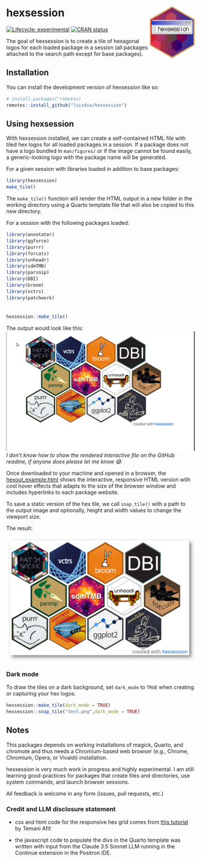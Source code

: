 
<!-- README.md is generated from README.Rmd. Please edit that file -->

# hexsession <img src="man/figures/logo.png" align="right" height="138" alt="" />

<!-- badges: start -->

[![Lifecycle:
experimental](https://img.shields.io/badge/lifecycle-experimental-orange.svg)](https://lifecycle.r-lib.org/articles/stages.html#experimental)
[![CRAN
status](https://www.r-pkg.org/badges/version/hexsession)](https://CRAN.R-project.org/package=hexsession)
<!-- badges: end -->

The goal of hexsession is to create a tile of hexagonal logos for each
loaded package in a session (all packages attached to the search path
except for base packages).

## Installation

You can install the development version of hexsession like so:

``` r
# install.packages("remotes)
remotes::install_github("luisdva/hexsession")
```

## Using hexsession

With hexsession installed, we can create a self-contained HTML file with
tiled hex logos for all loaded packages in a session. If a package does
not have a logo bundled in `man/figures/` or if the image cannot be
found easily, a generic-looking logo with the package name will be
generated.

For a given session with libraries loaded in addition to base packages:

``` r
library(hexsession)
make_tile()
```

The `make_tile()` function will render the HTML output in a new folder
in the working directory using a Quarto template file that will also be
copied to this new directory.

For a session with the following packages loaded:

``` r
library(annotater)
library(ggforce)
library(purrr)
library(forcats)
library(unheadr)
library(sdmTMB)
library(parsnip)
library(DBI)
library(broom)
library(vctrs)
library(patchwork)


hexsession::make_tile()
```

The output would look like this: ![](man/figures/hsdemo.gif) *I don’t
know how to show the rendered interactive file on the GitHub readme, if
anyone does please let me know 😅.*

Once downloaded to your machine and opened in a browser, the
[hexout_example.html](inst/extdata/hexout_example.html) shows the
interactive, responsive HTML version with cool hover effects that adapts
to the size of the browser window and includes hyperlinks to each
package website.

To save a static version of the hex tile, we call `snap_tile()` with a
path to the output image and optionally, height and width values to
change the viewport size.

The result:

![](man/figures/exampletile.png)

### Dark mode

To draw the tiles on a dark background, set `dark_mode` to `TRUE` when
creating or capturing your hex logos.

``` r
hexsession::make_tile(dark_mode = TRUE)
hexsession::snap_tile("test.png",dark_mode = TRUE)
```

## Notes

This packages depends on working installations of magick, Quarto, and
chromote and thus needs a Chromium-based web browser (e.g., Chrome,
Chromium, Opera, or Vivaldi) installation.

hexsession is very much work in progress and highly experimental. I am
still learning good-practices for packages that create files and
directories, use system commands, and launch browser sessions.

All feedback is welcome in any form (issues, pull requests, etc.)

### Credit and LLM disclosure statement

- css and html code for the responsive hex grid comes from [this
  tutorial](https://css-tricks.com/hexagons-and-beyond-flexible-responsive-grid-patterns-sans-media-queries/)
  by Temani Afif.

- the javascript code to populate the divs in the Quarto template was
  written with input from the Claude 3.5 Sonnet LLM running in the
  Continue extension in the Positron IDE.
